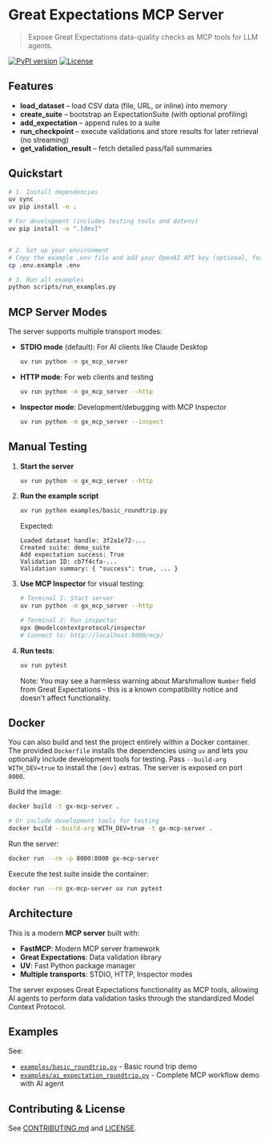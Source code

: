 # Great Expectations MCP Server

> Expose Great Expectations data-quality checks as MCP tools for LLM agents.

[![PyPI version](https://img.shields.io/pypi/v/gx-mcp-server)](https://pypi.org/project/gx-mcp-server)
[![License](https://img.shields.io/github/license/davidf9999/gx-mcp-server)](LICENSE)

## Features

- **load_dataset** – load CSV data (file, URL, or inline) into memory  
- **create_suite** – bootstrap an ExpectationSuite (with optional profiling)  
- **add_expectation** – append rules to a suite  
- **run_checkpoint** – execute validations and store results for later retrieval (no streaming)
- **get_validation_result** – fetch detailed pass/fail summaries  

## Quickstart

```bash
# 1. Install dependencies
uv sync
uv pip install -e .

# For development (includes testing tools and dotenv)
uv pip install -e ".[dev]"


# 2. Set up your environment
# Copy the example .env file and add your OpenAI API key (optional, for the AI example)
cp .env.example .env

# 3. Run all examples
python scripts/run_examples.py
```

## MCP Server Modes

The server supports multiple transport modes:

- **STDIO mode** (default): For AI clients like Claude Desktop
  ```bash
  uv run python -m gx_mcp_server
  ```

- **HTTP mode**: For web clients and testing
  ```bash
  uv run python -m gx_mcp_server --http
  ```

- **Inspector mode**: Development/debugging with MCP Inspector
  ```bash
  uv run python -m gx_mcp_server --inspect
  ```

## Manual Testing

1. **Start the server**
   ```bash
   uv run python -m gx_mcp_server --http
   ```

2. **Run the example script**
   ```bash
   uv run python examples/basic_roundtrip.py
   ```

   Expected:
   ```
   Loaded dataset handle: 3f2a1e72-...
   Created suite: demo_suite
   Add expectation success: True
   Validation ID: cb7f4cfa-...
   Validation summary: { "success": true, ... }
   ```

3. **Use MCP Inspector** for visual testing:
   ```bash
   # Terminal 1: Start server
   uv run python -m gx_mcp_server --http
   
   # Terminal 2: Run inspector
   npx @modelcontextprotocol/inspector
   # Connect to: http://localhost:8000/mcp/
   ```

4. **Run tests**:
   ```bash
   uv run pytest
   ```

   Note: You may see a harmless warning about Marshmallow `Number` field from Great Expectations - this is a known compatibility notice and doesn't affect functionality.

## Docker

You can also build and test the project entirely within a Docker container. The provided `Dockerfile` installs the dependencies using `uv` and lets you optionally include development tools for testing. Pass `--build-arg WITH_DEV=true` to install the `[dev]` extras. The server is exposed on port `8000`.

Build the image:

```bash
docker build -t gx-mcp-server .

# Or include development tools for testing
docker build --build-arg WITH_DEV=true -t gx-mcp-server .
```

Run the server:

```bash
docker run --rm -p 8000:8000 gx-mcp-server
```

Execute the test suite inside the container:

```bash
docker run --rm gx-mcp-server uv run pytest
```

## Architecture

This is a modern **MCP server** built with:

- **FastMCP**: Modern MCP server framework
- **Great Expectations**: Data validation library  
- **UV**: Fast Python package manager
- **Multiple transports**: STDIO, HTTP, Inspector modes

The server exposes Great Expectations functionality as MCP tools, allowing AI agents to perform data validation tasks through the standardized Model Context Protocol.

## Examples

See:
- [`examples/basic_roundtrip.py`](examples/basic_roundtrip.py) - Basic round trip demo
- [`examples/ai_expectation_roundtrip.py`](examples/ai_expectation_roundtrip.py) - Complete MCP workflow demo with AI agent

## Contributing & License

See [CONTRIBUTING.md](CONTRIBUTING.md) and [LICENSE](LICENSE).
